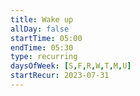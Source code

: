 ```yaml
---
title: Wake up
allDay: false
startTime: 05:00
endTime: 05:30
type: recurring
daysOfWeek: [S,F,R,W,T,M,U]
startRecur: 2023-07-31
---
```

